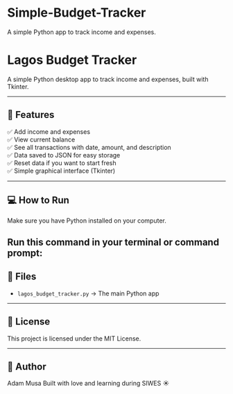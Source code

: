 # Simple-Budget-Tracker
A simple Python app to track income and expenses.
# Lagos Budget Tracker

A simple Python desktop app to track income and expenses, built with Tkinter.

---

## 🎯 Features

✅ Add income and expenses  
✅ View current balance  
✅ See all transactions with date, amount, and description  
✅ Data saved to JSON for easy storage  
✅ Reset data if you want to start fresh  
✅ Simple graphical interface (Tkinter)

---

## 💻 How to Run

Make sure you have Python installed on your computer.

Run this command in your terminal or command prompt:
---

## 📂 Files

- `lagos_budget_tracker.py` → The main Python app

---

## 🔖 License

This project is licensed under the MIT License.

---

## 👤 Author

Adam Musa
Built with love and learning during SIWES ☀️
